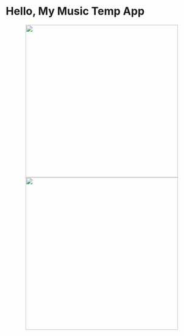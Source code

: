 # Hello, My Music Temp App

<div id="stat0" align="center">
  <img src="" width="400"/ >
</div>

<div id="stat0" align="center">
  <img src="" width="400"/>
  
</div>
